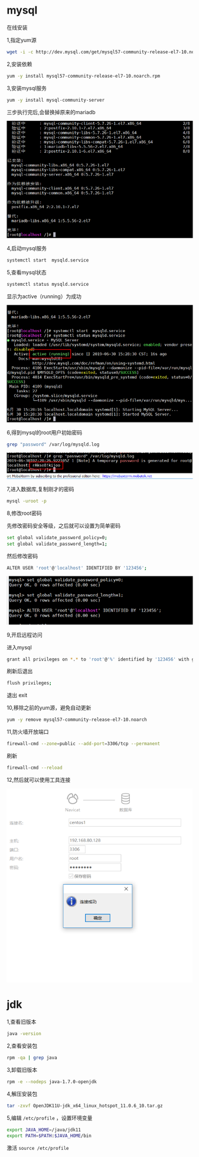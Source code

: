 # mysql

在线安装

1,指定yum源

```bash
wget -i -c http://dev.mysql.com/get/mysql57-community-release-el7-10.noarch.rpm
```

2,安装依赖

```bash
yum -y install mysql57-community-release-el7-10.noarch.rpm
```

3,安装mysql服务

```bash
yum -y install mysql-community-server
```

三步执行完后,会替换掉原来的mariadb

![](imgs/35.png)

4,启动mysql服务

```bash
systemctl start  mysqld.service
```

5,查看mysql状态

```bash
systemctl status mysqld.service
```

显示为active（running）为成功

![](imgs/36.png)

6,得到mysql的root用户初始密码

```bash
grep "password" /var/log/mysqld.log
```

![](imgs/37.png)

7,进入数据库,复制刚才的密码

```bash
mysql -uroot -p
```

8,修改root密码

先修改密码安全等级，之后就可以设置为简单密码

```bash
set global validate_password_policy=0;
set global validate_password_length=1;
```

然后修改密码

```bash
ALTER USER 'root'@'localhost' IDENTIFIED BY '123456';
```

![](imgs/38.png)

9,开启远程访问

进入mysql

```bash
grant all privileges on *.* to 'root'@'%' identified by '123456' with grant option;
```

刷新后退出

```bash
flush privileges; 
```

退出 exit

10,移除之前的yum源，避免自动更新

```bash
yum -y remove mysql57-community-release-el7-10.noarch
```

11,防火墙开放端口

```bash
firewall-cmd --zone=public --add-port=3306/tcp --permanent
```

刷新

```bash
firewall-cmd --reload
```

12,然后就可以使用工具连接

![](imgs/39.png)



# jdk

1,查看旧版本

```bash
java -version
```

2,查看安装包

```bash
rpm -qa | grep java
```

3,卸载旧版本

```bash
rpm -e --nodeps java-1.7.0-openjdk
```

4,解压安装包

```bash
tar -zxvf OpenJDK11U-jdk_x64_linux_hotspot_11.0.6_10.tar.gz
```

5,编辑 `/etc/profile` ，设置环境变量

```bash
export JAVA_HOME=/java/jdk11
export PATH=$PATH:$JAVA_HOME/bin
```

激活 `source /etc/profile`



